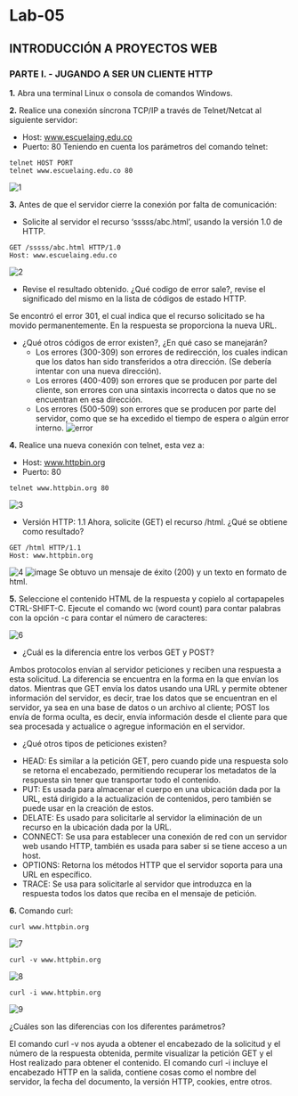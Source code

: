 # Lab-05

## INTRODUCCIÓN A PROYECTOS WEB

### PARTE I. - JUGANDO A SER UN CLIENTE HTTP

**1.** Abra una terminal Linux o consola de comandos Windows.

**2.** Realice una conexión síncrona TCP/IP a través de Telnet/Netcat al siguiente servidor:
* Host: www.escuelaing.edu.co
* Puerto: 80
Teniendo en cuenta los parámetros del comando telnet:
``` 
telnet HOST PORT
telnet www.escuelaing.edu.co 80
```
![1](https://user-images.githubusercontent.com/79550161/156277528-e46dca35-f64c-481f-b2b9-5b1f13327915.JPG)


**3.** Antes de que el servidor cierre la conexión por falta de comunicación:
* Solicite al servidor el recurso ‘sssss/abc.html’, usando la versión 1.0 de HTTP.
```
GET /sssss/abc.html HTTP/1.0
Host: www.escuelaing.edu.co
```
![2](https://user-images.githubusercontent.com/79550161/156670642-d04d1afc-d29d-4a6f-bfdf-2f54b493e0e3.JPG)

* Revise el resultado obtenido. ¿Qué codigo de error sale?, revise el significado del mismo en la lista de códigos de estado HTTP.

Se encontró el error 301, el cual indica que el recurso solicitado se ha movido permanentemente. En la respuesta se proporciona la nueva URL.

* ¿Qué otros códigos de error existen?, ¿En qué caso se manejarán?
  - Los errores (300-309) son errores de redirección, los cuales indican que los datos han sido transferidos a otra dirección. (Se debería intentar con una nueva dirección).
  - Los errores (400-409) son errores que se producen por parte del cliente, son errores con una sintaxis incorrecta o datos que no se encuentran en esa dirección.
  - Los errores (500-509) son errores que se producen por parte del servidor, como que se ha excedido el tiempo de espera o algún error interno.
![error](https://user-images.githubusercontent.com/79550161/156484351-ab5d397f-d2ab-4a03-94c2-dd0b0a59bd87.png)


**4.** Realice una nueva conexión con telnet, esta vez a:
* Host: www.httpbin.org
* Puerto: 80
```
telnet www.httpbin.org 80
```
![3](https://user-images.githubusercontent.com/79550161/156677313-62d14d10-d776-4530-98b2-2621853ce736.JPG)

* Versión HTTP: 1.1
Ahora, solicite (GET) el recurso /html. ¿Qué se obtiene como resultado?
```
GET /html HTTP/1.1
Host: www.httpbin.org
```
![4](https://user-images.githubusercontent.com/79550161/156677340-60d99423-7d16-4f74-ae2a-b4691f338a2e.JPG)
![image](https://user-images.githubusercontent.com/79550161/156684513-1dc212b2-5f10-43e3-b0d0-74330efb5556.png)
Se obtuvo un mensaje de éxito (200) y un texto en formato de html.

**5.** Seleccione el contenido HTML de la respuesta y copielo al cortapapeles CTRL-SHIFT-C. 
Ejecute el comando wc (word count) para contar palabras con la opción -c para contar el número de caracteres:

![6](https://user-images.githubusercontent.com/79550161/156864979-f62b6423-c8af-4663-99b2-74f2cb9353d3.JPG)

- ¿Cuál es la diferencia entre los verbos GET y POST? 

Ambos protocolos envían al servidor peticiones y reciben una respuesta a esta solicitud.
La diferencia se encuentra en la forma en la que envían los datos. Mientras que GET envía los datos usando una URL y permite obtener información del servidor, es decir, trae los datos que se encuentran en el servidor, ya sea en una base de datos o un archivo al cliente; POST los envía de forma oculta, es decir, envía información desde el cliente para que sea procesada y actualice o agregue información en el servidor.

- ¿Qué otros tipos de peticiones existen?

* HEAD: Es similar a la petición GET, pero cuando pide una respuesta solo se retorna el encabezado, permitiendo recuperar los metadatos de la respuesta sin tener que transportar todo el contenido. 
 * PUT: Es usada para almacenar el cuerpo en una ubicación dada por la URL, está dirigido a la actualización de contenidos, pero también se puede usar en la creación de estos.
 * DELATE: Es usado para solicitarle al servidor la eliminación de un recurso en la ubicación dada por la URL.
 * CONNECT: Se usa para establecer una conexión de red con un servidor web usando HTTP, también es usada para saber si se tiene acceso a un host.
 * OPTIONS: Retorna los métodos HTTP que el servidor soporta para una URL en específico.
 * TRACE: Se usa para solicitarle al servidor que introduzca en la respuesta todos los datos que reciba en el mensaje de petición.

**6.** Comando curl:
```
curl www.httpbin.org
```
![7](https://user-images.githubusercontent.com/79550161/156866050-9b6dadf1-9c2f-438e-94ec-1c8d01593932.JPG)
```
curl -v www.httpbin.org
```
![8](https://user-images.githubusercontent.com/79550161/156866146-9c506c23-f66d-4a96-b450-8af9e6bb79c2.JPG)
```
curl -i www.httpbin.org
```
![9](https://user-images.githubusercontent.com/79550161/156866147-7d9be337-2daa-4af2-9020-a9cf3e5cd52c.JPG)

¿Cuáles son las diferencias con los diferentes parámetros?

El comando curl -v nos ayuda a obtener el encabezado de la solicitud y el número de la respuesta obtenida, permite visualizar la petición GET y el Host realizado para obtener el contenido. El comando curl -i incluye el encabezado HTTP en la salida, contiene cosas como el nombre del servidor, la fecha del documento, la versión HTTP, cookies, entre otros.
